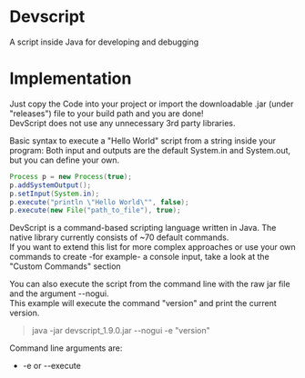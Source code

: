 # Devscript
A script inside Java for developing and debugging

# Implementation

Just copy the Code into your project or import the downloadable .jar (under "releases") file to your build path and you are done!<br>
DevScript does not use any unnecessary 3rd party libraries.

Basic syntax to execute a "Hello World" script from a string inside your program:
Both input and outputs are the default System.in and System.out, but you can define your own.

```java
Process p = new Process(true);
p.addSystemOutput();
p.setInput(System.in);
p.execute("println \"Hello World\"", false);
p.execute(new File("path_to_file"), true);
```

DevScript is a command-based scripting language written in Java. The native library currently consists of ~70 default commands.<br>
If you want to extend this list for more complex approaches or use your own commands to create -for example- a console input, 
take a look at the "Custom Commands" section 

You can also execute the script from the command line with the raw jar file and the argument --nogui.<br>
This example will execute the command "version" and print the current version.
> java -jar devscript_1.9.0.jar --nogui -e "version"

Command line arguments are:<br>
- -e or --execute <script> Executes a script right from the command line
- -f or --file <pathToFile> Executes the contents of a text file
- --nogui rejects the program to open the GUI editor
- If only --nogui is given, the jar opens the default editor, stored in Editor.txt

# Examples of usage

Devscript has a wide variety of use cases. An example would be an command line argument interpreter,<br>
or for creating a quick CLI.
But you can also create whole scripts with it. It is even possible to create an ascii 3d game. (Trust me, I've done it)

# Syntax
Tutorials and examples can be found here in /Examples/... or in the editor under "File" > "Examples"

# Custom Commands

You create custom commands by creating a new class that extends the "com.devkev.devscript.raw.Library" class.
If all the methods are imported, it should look something like this. I added some comments and examples to help you get started:

```java
public class MyCommands extends Library {
	//Just pass the name of the library to the super class
	public MyCommands() {
		super("Name of my Library");
	}

	//This function should return all of your handy commands as an array.
	@Override
	public Command[] createLib() {
		return new Command[] {
			
			//This is an example of a very simple command that expects no arguments.
			//If you want to take a look at more complex commands, see the "com.devkev.devscript.nativecommands.NativeLibrary" class 
			new Command("ping", "", "Calling this command will print out pong") {
				@Override
				public Object execute(Object[] args, Process application, Block block) throws Exception {
					application.log("pong!", true);
					return null;
				}
			}
			
		};
	}

	//This function is executed, when a script process imports commands from this library
	//This is especially useful if you want to set up listeners for example key listeners for macros or something
	@Override
	public void scriptImport(Process process) {
		//This function can execute script functions. Again, this is really useful for listeners.
		//You could create a function in the script like keyPressed = {}; and call it from here.
		super.executeEventFunction("keyPressed", "A");
	}
	
	//This function is executed when a script finishes, errors out or is terminated otherwise.
	@Override
	public void scriptExit(Process process, int exitCode, String errorMessage) {
		
	}
}
```

## Use custom commands

You add the library to your process by using the "includeLibrary()" function:

```java
Process p = new Process(true);
p.addSystemOutput();
p.setInput(System.in);
p.clearlibraries(); //Use this function, if you don't want the 70 default commands to be available
p.includeLibrary(new MyCommands()); //Add the library to the current process
p.execute("ping"); //This will print "pong" into the console or wherever you directed the output to
```

## Libraries as .jar files

It is also possible to create Libraries as .jar files that you can import in other scripts using the "import [path-to-jar]" command.<br>
Just add Devscript to the build path of a new project, create any class that extends "Library" (Like above) and export the jar file.<br>
<b>Done!</b><br>
You can now import the file with the "import" command and use them in the GUI editor.

# Thank you for reading

If you have any Ideas or suggestions, feel free to create an issue.
